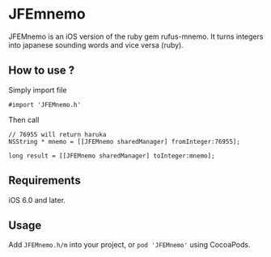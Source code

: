 # JFEmnemo

JFEMnemo is an iOS version of the ruby gem rufus-mnemo. It turns integers into japanese sounding words and vice versa (ruby).



## How to use ?

Simply import file


```objc
#import 'JFEMnemo.h'
```

Then call

```objc
// 76955 will return haruka
NSString * mnemo = [[JFEMnemo sharedManager] fromInteger:76955];

long result = [[JFEMnemo sharedManager] toInteger:mnemo];
```


## Requirements

iOS 6.0 and later.

## Usage

Add `JFEMnemo.h/m` into your project, or `pod 'JFEMnemo'` using CocoaPods.
